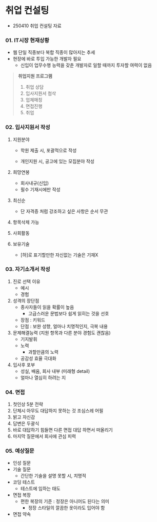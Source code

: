 # 취업 컨설팅

- 250410 취업 컨설팅 자료



### 01. IT시장 현재상황

- 웹 단일 직종보다 복합 직종이 많아지는 추세
- 현장에 바로 투입 가능한 개발자 필요
  - 신입이 업무수행 능력을 갖춘 개발자로 일할 때까지 투자할 여력이 없음



> **취업지원 프로그램**
>
> 1. 취업 상담
> 2. 입사지원서 첨삭
> 3. 업체매칭
> 4. 면접진행
> 5. 취업



### 02. 입사지원서 작성

1. 지원분야

   - 학원 제출 시, 포괄적으로 작성


   - 개인지원 시, 공고에 있는 모집분야 작성

2. 희망연봉

   - 회사내규(신입)
   - 필수 기재시에만 작성

3. 최신순

   - 단 자격증 처럼 강조하고 싶은 사항은 순서 무관

4. 항목삭제 가능

5. 사회활동

6. 보유기술

   - [하]로 표기할만한 자신없는 기술은 기재X



### 03. 자기소개서 작성

1. 진로 선택 이유
   - 예시
   - 경험
2. 성격의 장단점
   - 종사자들이 읽을 확률이 높음
     - 고급스러운 문법보다 쉽게 읽히는 것을 선호
   - 장점 : 키워드
   - 단점 : 보완 성향, 얼마나 치명적인지, 극복 내용
3. 문제해결능력 (지원 항목과 다른 분야 경험도 괜찮음)
   - 기지발휘
   - 노력
     - 과할만큼의 노력
   - 공감성 효율 극대화
4. 입사후 포부
   - 성실, 배움, 회사 내부 (미래형 detail)
   - 얼마나 열심히 하려는 지



### 04. 면접

1. 첫인상 5분 전략
2. 단체시 아무도 대답하지 못하는 것 조심스레 어필
3. 밝고 자신감
4. 답변은 두괄식
5. 바로 대답하기 힘들면 다른 면접 대답 하면서 떠올리기
6. 마지막 질문에서 회사에 관심 피력



### 05. 예상질문

- 인성 질문
- 기술 질문
  - 간단한 기술을 설명 못할 시, 치명적
- 코딩 테스트
  - 테스트에 임하는 태도
- 면접 복장
  - 편한 복장의 기준 : 정장은 아니어도 된다는 의미
    - 정장 스타일의 깔끔한 옷이라도 입어야 함
- 면접 약속